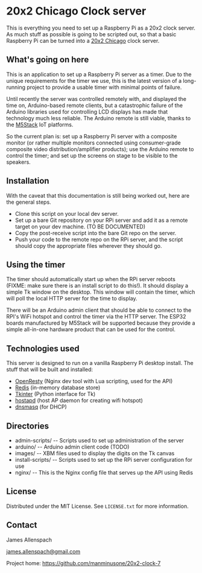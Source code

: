 # 20x2 Chicago Clock server 

This is everything you need to set up a Raspberry Pi as a 20x2 clock server. As much stuff as possible is going to be scripted out, so that a basic Raspberry Pi can be turned into a [20x2 Chicago](http://www.20x2chi.org/) clock server. 

## What's going on here

This is an application to set up a Raspberry Pi server as a timer. Due to the unique requirements for the timer we use, this is the latest version of a long-running project to provide a usable timer with minimal points of failure.

Until recently the server was controlled remotely with, and displayed the time on, Arduino-based remote clients, but a catastrophic failure of the Arduino libraries used for controlling LCD displays has made that technology much less reliable. The Arduino remote is still viable, thanks to the [M5Stack](http://www.m5stack.com/) IoT platforms. 

So the current plan is: set up a Raspberry Pi server with a composite monitor (or rather multiple monitors connected using consumer-grade composite video distribution/amplifier products); use the Arduino remote to control the timer; and set up the screens on stage to be visible to the speakers.


## Installation

With the caveat that this documentation is still being worked out, here are the general steps.

* Clone this script on your local dev server.
* Set up a bare Git repository on your RPi server and add it as a remote target on your dev machine. (TO BE DOCUMENTED)
* Copy the post-receive script into the bare Git repo on the server.
* Push your code to the remote repo on the RPi server, and the script should copy the appropriate files wherever they should go.

## Using the timer

The timer should automatically start up when the RPi server reboots (FIXME: make sure there is an install script to do this!). It should display a simple Tk window on the desktop. This window will contain the timer, which will poll the local HTTP server for the time to display.

There will be an Arduino admin client that should be able to connect to the RPI's WiFi hotspot and control the timer via the HTTP server. The ESP32 boards manufactured by M5Stack will be supported because they provide a simple all-in-one hardware product that can be used for the control.

## Technologies used

This server is designed to run on a vanilla Raspberry Pi desktop install. The stuff that will be built and installed:
* [OpenResty](https://openresty.org/en/installation.html) (Nginx dev tool with Lua scripting, used for the API)
* [Redis](https://redis.io/docs/getting-started/installation/install-redis-on-linux/) (in-memory database store)
* [Tkinter](http://tkdocs.com/) (Python interface for Tk)
* [hostapd](https://w1.fi/hostapd/) (host AP daemon for creating wifi hotspot)
* [dnsmasq](https://wiki.archlinux.org/title/dnsmasq) (for DHCP)

## Directories

* admin-scripts/ -- Scripts used to set up administration of the server
* arduino/ -- Arduino admin client code (TODO)
* images/ -- XBM files used to display the digits on the Tk canvas
* install-scripts/ -- Scripts used to set up the RPi server configuration for use
* nginx/ -- This is the Nginx config file that serves up the API using Redis
  
## License
Distributed under the MIT License. See `LICENSE.txt` for more information.

## Contact
James Allenspach

james.allenspach@gmail.com

Project home: https://github.com/manminusone/20x2-clock-7
